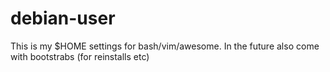 debian-user
===========

This is my $HOME settings for bash/vim/awesome. In the future also come with bootstrabs (for reinstalls etc)
